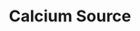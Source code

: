 ---
ee_id: '4230'
site: '1'
type: '2'
url: 2014-035-calcium-source
title: Calcium Source
year: '2014'
display_year: '2014'
medium: Foam pool noodles, Fiber One 36 packs, Apple iPhone 5 case, Apple iPhone 5
  band, tailored Aeropostale sweatpant leg
dims: 140 cm x variable width x variable depth
pitch:
ps:
live_url:
related:
youtube:
related_code:
imgs: calcium-source-2014-035-full-Heart-01-database-SM.jpg
subheading:
download:
add_credit:
commission:
layout: things-i-made
---
